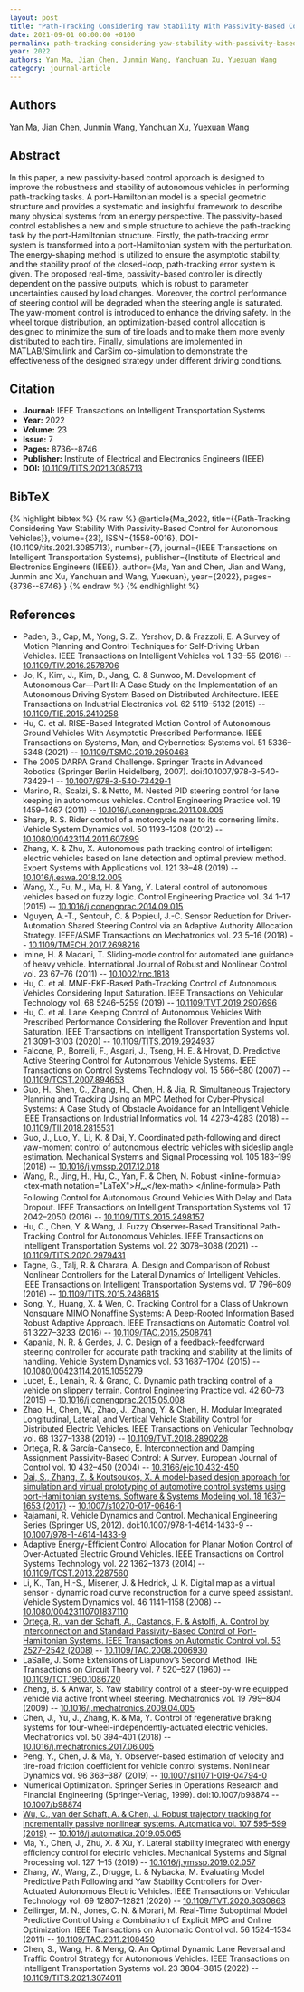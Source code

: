 ```yaml
---
layout: post
title: "Path-Tracking Considering Yaw Stability With Passivity-Based Control for Autonomous Vehicles"
date: 2021-09-01 00:00:00 +0100
permalink: path-tracking-considering-yaw-stability-with-passivity-based-control-for-autonomous-vehicles
year: 2022
authors: Yan Ma, Jian Chen, Junmin Wang, Yanchuan Xu, Yuexuan Wang
category: journal-article
---
```

 
## Authors
[Yan Ma](authors/yan-ma), [Jian Chen](authors/jian-chen), [Junmin Wang](authors/junmin-wang), [Yanchuan Xu](authors/yanchuan-xu), [Yuexuan Wang](authors/yuexuan-wang)
 
## Abstract
In this paper, a new passivity-based control approach is designed to improve the robustness and stability of autonomous vehicles in performing path-tracking tasks. A port-Hamiltonian model is a special geometric structure and provides a systematic and insightful framework to describe many physical systems from an energy perspective. The passivity-based control establishes a new and simple structure to achieve the path-tracking task by the port-Hamiltonian structure. Firstly, the path-tracking error system is transformed into a port-Hamiltonian system with the perturbation. The energy-shaping method is utilized to ensure the asymptotic stability, and the stability proof of the closed-loop, path-tracking error system is given. The proposed real-time, passivity-based controller is directly dependent on the passive outputs, which is robust to parameter uncertainties caused by load changes. Moreover, the control performance of steering control will be degraded when the steering angle is saturated. The yaw-moment control is introduced to enhance the driving safety. In the wheel torque distribution, an optimization-based control allocation is designed to minimize the sum of tire loads and to make them more evenly distributed to each tire. Finally, simulations are implemented in MATLAB/Simulink and CarSim co-simulation to demonstrate the effectiveness of the designed strategy under different driving conditions.
 
## Citation
- **Journal:** IEEE Transactions on Intelligent Transportation Systems
- **Year:** 2022
- **Volume:** 23
- **Issue:** 7
- **Pages:** 8736--8746
- **Publisher:** Institute of Electrical and Electronics Engineers (IEEE)
- **DOI:** [10.1109/TITS.2021.3085713](https://doi.org/10.1109/TITS.2021.3085713)
 
## BibTeX
{% highlight bibtex %}
{% raw %}
@article{Ma_2022,
  title={{Path-Tracking Considering Yaw Stability With Passivity-Based Control for Autonomous Vehicles}},
  volume={23},
  ISSN={1558-0016},
  DOI={10.1109/tits.2021.3085713},
  number={7},
  journal={IEEE Transactions on Intelligent Transportation Systems},
  publisher={Institute of Electrical and Electronics Engineers (IEEE)},
  author={Ma, Yan and Chen, Jian and Wang, Junmin and Xu, Yanchuan and Wang, Yuexuan},
  year={2022},
  pages={8736--8746}
}
{% endraw %}
{% endhighlight %}
 
## References
- Paden, B., Cap, M., Yong, S. Z., Yershov, D. & Frazzoli, E. A Survey of Motion Planning and Control Techniques for Self-Driving Urban Vehicles. IEEE Transactions on Intelligent Vehicles vol. 1 33–55 (2016) -- [10.1109/TIV.2016.2578706](https://doi.org/10.1109/TIV.2016.2578706)
- Jo, K., Kim, J., Kim, D., Jang, C. & Sunwoo, M. Development of Autonomous Car—Part II: A Case Study on the Implementation of an Autonomous Driving System Based on Distributed Architecture. IEEE Transactions on Industrial Electronics vol. 62 5119–5132 (2015) -- [10.1109/TIE.2015.2410258](https://doi.org/10.1109/TIE.2015.2410258)
- Hu, C. et al. RISE-Based Integrated Motion Control of Autonomous Ground Vehicles With Asymptotic Prescribed Performance. IEEE Transactions on Systems, Man, and Cybernetics: Systems vol. 51 5336–5348 (2021) -- [10.1109/TSMC.2019.2950468](https://doi.org/10.1109/TSMC.2019.2950468)
- The 2005 DARPA Grand Challenge. Springer Tracts in Advanced Robotics (Springer Berlin Heidelberg, 2007). doi:10.1007/978-3-540-73429-1 -- [10.1007/978-3-540-73429-1](https://doi.org/10.1007/978-3-540-73429-1)
- Marino, R., Scalzi, S. & Netto, M. Nested PID steering control for lane keeping in autonomous vehicles. Control Engineering Practice vol. 19 1459–1467 (2011) -- [10.1016/j.conengprac.2011.08.005](https://doi.org/10.1016/j.conengprac.2011.08.005)
- Sharp, R. S. Rider control of a motorcycle near to its cornering limits. Vehicle System Dynamics vol. 50 1193–1208 (2012) -- [10.1080/00423114.2011.607899](https://doi.org/10.1080/00423114.2011.607899)
- Zhang, X. & Zhu, X. Autonomous path tracking control of intelligent electric vehicles based on lane detection and optimal preview method. Expert Systems with Applications vol. 121 38–48 (2019) -- [10.1016/j.eswa.2018.12.005](https://doi.org/10.1016/j.eswa.2018.12.005)
- Wang, X., Fu, M., Ma, H. & Yang, Y. Lateral control of autonomous vehicles based on fuzzy logic. Control Engineering Practice vol. 34 1–17 (2015) -- [10.1016/j.conengprac.2014.09.015](https://doi.org/10.1016/j.conengprac.2014.09.015)
- Nguyen, A.-T., Sentouh, C. & Popieul, J.-C. Sensor Reduction for Driver-Automation Shared Steering Control via an Adaptive Authority Allocation Strategy. IEEE/ASME Transactions on Mechatronics vol. 23 5–16 (2018) -- [10.1109/TMECH.2017.2698216](https://doi.org/10.1109/TMECH.2017.2698216)
- Imine, H. & Madani, T. Sliding‐mode control for automated lane guidance of heavy vehicle. International Journal of Robust and Nonlinear Control vol. 23 67–76 (2011) -- [10.1002/rnc.1818](https://doi.org/10.1002/rnc.1818)
- Hu, C. et al. MME-EKF-Based Path-Tracking Control of Autonomous Vehicles Considering Input Saturation. IEEE Transactions on Vehicular Technology vol. 68 5246–5259 (2019) -- [10.1109/TVT.2019.2907696](https://doi.org/10.1109/TVT.2019.2907696)
- Hu, C. et al. Lane Keeping Control of Autonomous Vehicles With Prescribed Performance Considering the Rollover Prevention and Input Saturation. IEEE Transactions on Intelligent Transportation Systems vol. 21 3091–3103 (2020) -- [10.1109/TITS.2019.2924937](https://doi.org/10.1109/TITS.2019.2924937)
- Falcone, P., Borrelli, F., Asgari, J., Tseng, H. E. & Hrovat, D. Predictive Active Steering Control for Autonomous Vehicle Systems. IEEE Transactions on Control Systems Technology vol. 15 566–580 (2007) -- [10.1109/TCST.2007.894653](https://doi.org/10.1109/TCST.2007.894653)
- Guo, H., Shen, C., Zhang, H., Chen, H. & Jia, R. Simultaneous Trajectory Planning and Tracking Using an MPC Method for Cyber-Physical Systems: A Case Study of Obstacle Avoidance for an Intelligent Vehicle. IEEE Transactions on Industrial Informatics vol. 14 4273–4283 (2018) -- [10.1109/TII.2018.2815531](https://doi.org/10.1109/TII.2018.2815531)
- Guo, J., Luo, Y., Li, K. & Dai, Y. Coordinated path-following and direct yaw-moment control of autonomous electric vehicles with sideslip angle estimation. Mechanical Systems and Signal Processing vol. 105 183–199 (2018) -- [10.1016/j.ymssp.2017.12.018](https://doi.org/10.1016/j.ymssp.2017.12.018)
- Wang, R., Jing, H., Hu, C., Yan, F. & Chen, N. Robust &lt;inline-formula&gt; &lt;tex-math notation="LaTeX"&gt;$H_{\infty}$&lt;/tex-math&gt; &lt;/inline-formula&gt; Path Following Control for Autonomous Ground Vehicles With Delay and Data Dropout. IEEE Transactions on Intelligent Transportation Systems vol. 17 2042–2050 (2016) -- [10.1109/TITS.2015.2498157](https://doi.org/10.1109/TITS.2015.2498157)
- Hu, C., Chen, Y. & Wang, J. Fuzzy Observer-Based Transitional Path-Tracking Control for Autonomous Vehicles. IEEE Transactions on Intelligent Transportation Systems vol. 22 3078–3088 (2021) -- [10.1109/TITS.2020.2979431](https://doi.org/10.1109/TITS.2020.2979431)
- Tagne, G., Talj, R. & Charara, A. Design and Comparison of Robust Nonlinear Controllers for the Lateral Dynamics of Intelligent Vehicles. IEEE Transactions on Intelligent Transportation Systems vol. 17 796–809 (2016) -- [10.1109/TITS.2015.2486815](https://doi.org/10.1109/TITS.2015.2486815)
- Song, Y., Huang, X. & Wen, C. Tracking Control for a Class of Unknown Nonsquare MIMO Nonaffine Systems: A Deep-Rooted Information Based Robust Adaptive Approach. IEEE Transactions on Automatic Control vol. 61 3227–3233 (2016) -- [10.1109/TAC.2015.2508741](https://doi.org/10.1109/TAC.2015.2508741)
- Kapania, N. R. & Gerdes, J. C. Design of a feedback-feedforward steering controller for accurate path tracking and stability at the limits of handling. Vehicle System Dynamics vol. 53 1687–1704 (2015) -- [10.1080/00423114.2015.1055279](https://doi.org/10.1080/00423114.2015.1055279)
- Lucet, E., Lenain, R. & Grand, C. Dynamic path tracking control of a vehicle on slippery terrain. Control Engineering Practice vol. 42 60–73 (2015) -- [10.1016/j.conengprac.2015.05.008](https://doi.org/10.1016/j.conengprac.2015.05.008)
- Zhao, H., Chen, W., Zhao, J., Zhang, Y. & Chen, H. Modular Integrated Longitudinal, Lateral, and Vertical Vehicle Stability Control for Distributed Electric Vehicles. IEEE Transactions on Vehicular Technology vol. 68 1327–1338 (2019) -- [10.1109/TVT.2018.2890228](https://doi.org/10.1109/TVT.2018.2890228)
- Ortega, R. & García-Canseco, E. Interconnection and Damping Assignment Passivity-Based Control: A Survey. European Journal of Control vol. 10 432–450 (2004) -- [10.3166/ejc.10.432-450](https://doi.org/10.3166/ejc.10.432-450)
- [Dai, S., Zhang, Z. & Koutsoukos, X. A model-based design approach for simulation and virtual prototyping of automotive control systems using port-Hamiltonian systems. Software &amp; Systems Modeling vol. 18 1637–1653 (2017)](a-model-based-design-approach-for-simulation-and-virtual-prototyping-of-automotive-control-systems-using-port-hamiltonian-systems) -- [10.1007/s10270-017-0646-1](https://doi.org/10.1007/s10270-017-0646-1)
- Rajamani, R. Vehicle Dynamics and Control. Mechanical Engineering Series (Springer US, 2012). doi:10.1007/978-1-4614-1433-9 -- [10.1007/978-1-4614-1433-9](https://doi.org/10.1007/978-1-4614-1433-9)
- Adaptive Energy-Efficient Control Allocation for Planar Motion Control of Over-Actuated Electric Ground Vehicles. IEEE Transactions on Control Systems Technology vol. 22 1362–1373 (2014) -- [10.1109/TCST.2013.2287560](https://doi.org/10.1109/TCST.2013.2287560)
- Li, K., Tan, H.-S., Misener, J. & Hedrick, J. K. Digital map as a virtual sensor - dynamic road curve reconstruction for a curve speed assistant. Vehicle System Dynamics vol. 46 1141–1158 (2008) -- [10.1080/00423110701837110](https://doi.org/10.1080/00423110701837110)
- [Ortega, R., van der Schaft, A., Castanos, F. & Astolfi, A. Control by Interconnection and Standard Passivity-Based Control of Port-Hamiltonian Systems. IEEE Transactions on Automatic Control vol. 53 2527–2542 (2008)](control-by-interconnection-and-standard-passivity-based-control-of-port-hamiltonian-systems) -- [10.1109/TAC.2008.2006930](https://doi.org/10.1109/TAC.2008.2006930)
- LaSalle, J. Some Extensions of Liapunov’s Second Method. IRE Transactions on Circuit Theory vol. 7 520–527 (1960) -- [10.1109/TCT.1960.1086720](https://doi.org/10.1109/TCT.1960.1086720)
- Zheng, B. & Anwar, S. Yaw stability control of a steer-by-wire equipped vehicle via active front wheel steering. Mechatronics vol. 19 799–804 (2009) -- [10.1016/j.mechatronics.2009.04.005](https://doi.org/10.1016/j.mechatronics.2009.04.005)
- Chen, J., Yu, J., Zhang, K. & Ma, Y. Control of regenerative braking systems for four-wheel-independently-actuated electric vehicles. Mechatronics vol. 50 394–401 (2018) -- [10.1016/j.mechatronics.2017.06.005](https://doi.org/10.1016/j.mechatronics.2017.06.005)
- Peng, Y., Chen, J. & Ma, Y. Observer-based estimation of velocity and tire-road friction coefficient for vehicle control systems. Nonlinear Dynamics vol. 96 363–387 (2019) -- [10.1007/s11071-019-04794-0](https://doi.org/10.1007/s11071-019-04794-0)
- Numerical Optimization. Springer Series in Operations Research and Financial Engineering (Springer-Verlag, 1999). doi:10.1007/b98874 -- [10.1007/b98874](https://doi.org/10.1007/b98874)
- [Wu, C., van der Schaft, A. & Chen, J. Robust trajectory tracking for incrementally passive nonlinear systems. Automatica vol. 107 595–599 (2019)](robust-trajectory-tracking-for-incrementally-passive-nonlinear-systems) -- [10.1016/j.automatica.2019.05.065](https://doi.org/10.1016/j.automatica.2019.05.065)
- Ma, Y., Chen, J., Zhu, X. & Xu, Y. Lateral stability integrated with energy efficiency control for electric vehicles. Mechanical Systems and Signal Processing vol. 127 1–15 (2019) -- [10.1016/j.ymssp.2019.02.057](https://doi.org/10.1016/j.ymssp.2019.02.057)
- Zhang, W., Wang, Z., Drugge, L. & Nybacka, M. Evaluating Model Predictive Path Following and Yaw Stability Controllers for Over-Actuated Autonomous Electric Vehicles. IEEE Transactions on Vehicular Technology vol. 69 12807–12821 (2020) -- [10.1109/TVT.2020.3030863](https://doi.org/10.1109/TVT.2020.3030863)
- Zeilinger, M. N., Jones, C. N. & Morari, M. Real-Time Suboptimal Model Predictive Control Using a Combination of Explicit MPC and Online Optimization. IEEE Transactions on Automatic Control vol. 56 1524–1534 (2011) -- [10.1109/TAC.2011.2108450](https://doi.org/10.1109/TAC.2011.2108450)
- Chen, S., Wang, H. & Meng, Q. An Optimal Dynamic Lane Reversal and Traffic Control Strategy for Autonomous Vehicles. IEEE Transactions on Intelligent Transportation Systems vol. 23 3804–3815 (2022) -- [10.1109/TITS.2021.3074011](https://doi.org/10.1109/TITS.2021.3074011)

